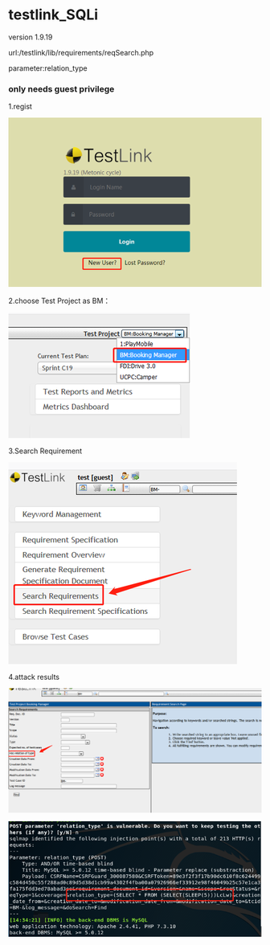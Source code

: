 # testlink_SQLi
version 1.9.19

url:/testlink/lib/requirements/reqSearch.php

parameter:relation_type

### only needs guest privilege
1.regist

![](./regist.png)

2.choose Test Project as BM：

![](./step1.png)

3.Search Requirement

![](./setp2.png)

4.attack results

![](./step3.png)

![](./result.png)
